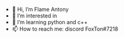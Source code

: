 - 👋 Hi, I’m Flame Antony
- 👀 I’m interested in  
- 🌱 I’m learning python and c++
- 📫 How to reach me: discord FoxTon#7218

<!---
FoxTon7218/FoxTon7218 is a ✨ special ✨ repository because its `README.md` (this file) appears on your GitHub profile.
You can click the Preview link to take a look at your changes.
--->

